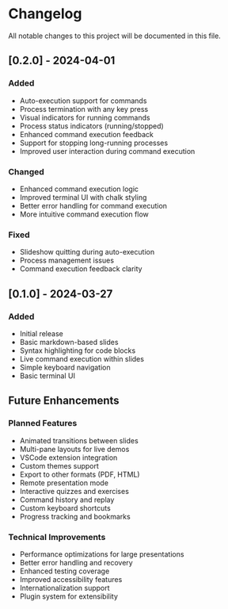 # Changelog

All notable changes to this project will be documented in this file.

## [0.2.0] - 2024-04-01

### Added
- Auto-execution support for commands
- Process termination with any key press
- Visual indicators for running commands
- Process status indicators (running/stopped)
- Enhanced command execution feedback
- Support for stopping long-running processes
- Improved user interaction during command execution

### Changed
- Enhanced command execution logic
- Improved terminal UI with chalk styling
- Better error handling for command execution
- More intuitive command execution flow

### Fixed
- Slideshow quitting during auto-execution
- Process management issues
- Command execution feedback clarity

## [0.1.0] - 2024-03-27

### Added
- Initial release
- Basic markdown-based slides
- Syntax highlighting for code blocks
- Live command execution within slides
- Simple keyboard navigation
- Basic terminal UI

## Future Enhancements

### Planned Features
- Animated transitions between slides
- Multi-pane layouts for live demos
- VSCode extension integration
- Custom themes support
- Export to other formats (PDF, HTML)
- Remote presentation mode
- Interactive quizzes and exercises
- Command history and replay
- Custom keyboard shortcuts
- Progress tracking and bookmarks

### Technical Improvements
- Performance optimizations for large presentations
- Better error handling and recovery
- Enhanced testing coverage
- Improved accessibility features
- Internationalization support
- Plugin system for extensibility 